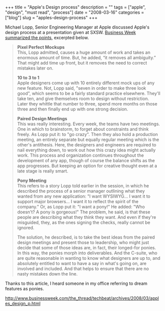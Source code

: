 +++
title = "Apple's Design process"
description = ""
tags = ["apple", "design", "must read", "process"]
date = "2008-03-16"
categories = ["blog"]
slug = "apples-design-process"
+++



<p>Michael Lopp, Senior Engineering Manager at Apple discussed Apple's design process at a presentation given at SXSW. <a href="http://www.businessweek.com/the_thread/techbeat/archives/2008/03/apples_design_p.html">Business Week summarized the points</a>, excerpted below. </p>
<blockquote><p>
<strong>Pixel Perfect Mockups</strong><br />
This, Lopp admitted, causes a huge amount of work and takes an enormous amount of time. But, he added, “it removes all ambiguity.” That might add time up front, but it removes the need to correct mistakes later on.</p>
<p><strong>10 to 3 to 1</strong><br />
Apple designers come up with 10 entirely different mock ups of any new feature. Not, Lopp said, "seven in order to make three look good", which seems to be a fairly standard practice elsewhere. They'll take ten, and give themselves room to design without restriction. Later they whittle that number to three, spend more months on those three and then finally end up with one strong decision.</p>
<p><strong>Paired Design Meetings</strong><br />
This was really interesting. Every week, the teams have two meetings. One in which to brainstorm, to forget about constraints and think freely. As Lopp put it: to "go crazy". Then they also hold a production meeting, an entirely separate but equally regular meeting which is the other's antithesis. Here, the designers and engineers are required to nail everything down, to work out how this crazy idea might actually work. This process and organization continues throughout the development of any app, though of course the balance shifts as the app progresses. But keeping an option for creative thought even at a late stage is really smart.</p>
<p><strong>Pony Meeting</strong><br />
This refers to a story Lopp told earlier in the session, in which he described the process of a senior manager outlining what they wanted from any new application: "I want WYSIWYG... I want it to support major browsers... I want it to reflect the spirit of the company." Or, as Lopp put it: "I want a pony!" He added: "Who doesn't? A pony is gorgeous!" The problem, he said, is that these people are describing what they think they want. And even if they're misguided, they, as the ones signing the checks, really cannot be ignored.</p>
<p>The solution, he described, is to take the best ideas from the paired design meetings and present those to leadership, who might just decide that some of those ideas are, in fact, their longed-for ponies. In this way, the ponies morph into deliverables. And the C-suite, who are quite reasonable in wanting to know what designers are up to, and absolutely entitled to want to have a say in what's going on, are involved and included. And that helps to ensure that there are no nasty mistakes down the line.
</p></blockquote>
<p>Thanks to this article, I heard someone in my office referring to dream features as ponies.</p>
    
  <a href="http://www.businessweek.com/the_thread/techbeat/archives/2008/03/apples_design_p.html">http://www.businessweek.com/the_thread/techbeat/archives/2008/03/apples_design_p.html</a>

